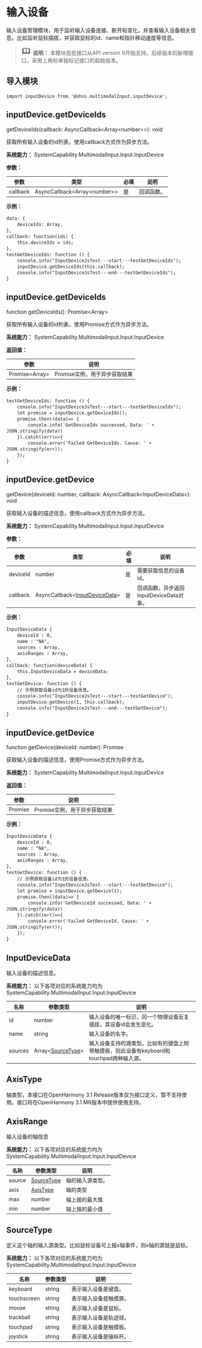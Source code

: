 # 输入设备


输入设备管理模块，用于监听输入设备连接、断开和变化，并查看输入设备相关信息。比如监听鼠标插拔，并获取鼠标的id、name和指针移动速度等信息。


> ![icon-note.gif](public_sys-resources/icon-note.gif) **说明：**
> 本模块首批接口从API version 8开始支持。后续版本的新增接口，采用上角标单独标记接口的起始版本。


## 导入模块


```
import inputDevice from '@ohos.multimodalInput.inputDevice';
```


## inputDevice.getDeviceIds

getDeviceIds(callback: AsyncCallback&lt;Array&lt;number&gt;&gt;): void

获取所有输入设备的id列表，使用callback方式作为异步方法。

**系统能力：** SystemCapability.MultimodalInput.Input.InputDevice

**参数：**

| 参数 | 类型 | 必填 | 说明 |
| -------- | -------- | -------- | -------- |
| callback | AsyncCallback&lt;Array&lt;number&gt;&gt; | 是 | 回调函数。 |


**示例：** 

```
data: {
    deviceIds: Array,
},
callback: function(ids) {
    this.deviceIds = ids;
},
testGetDeviceIds: function () {
    console.info("InputDeviceJsTest---start---testGetDeviceIds");
    inputDevice.getDeviceIds(this.callback);
    console.info("InputDeviceJsTest---end---testGetDeviceIds");
}
```

## inputDevice.getDeviceIds

function getDeviceIds(): Promise<Array<number>>

获取所有输入设备的id列表，使用Promise方式作为异步方法。

**系统能力：** SystemCapability.MultimodalInput.Input.InputDevice

**返回值：**

| 参数 | 说明 |
| -------- | -------- |
| Promise<Array<number>> | Promise实例，用于异步获取结果 |

**示例：**

```
testGetDeviceIds: function () {
    console.info("InputDeviceJsTest---start---testGetDeviceIds");
    let promise = inputDevice.getDeviceIds();
    promise.then((data)=> {
        console.info('GetDeviceIds successed, Data: ' + JSON.stringify(data))
    }).catch((err)=>{
        console.error('Failed GetDeviceIds. Cause: ' + JSON.stringify(err));
    });
}
```





## inputDevice.getDevice

getDevice(deviceId: number, callback: AsyncCallback&lt;InputDeviceData&gt;): void

获取输入设备的描述信息，使用callback方式作为异步方法。

**系统能力：** SystemCapability.MultimodalInput.Input.InputDevice

**参数：** 

| 参数 | 类型 | 必填 | 说明 |
| -------- | -------- | -------- | -------- |
| deviceId | number | 是 | 需要获取信息的设备id。 |
| callback | AsyncCallback&lt;[InputDeviceData](#inputdevicedata)&gt; | 是 | 回调函数，异步返回InputDeviceData对象。 |

**示例：** 

```
InputDeviceData {
    deviceId : 0,
    name : "NA",
    sources : Array,
    axisRanges : Array,
},
callback: function(deviceData) {
    this.InputDeviceData = deviceData;
},
testGetDevice: function () {
    // 示例获取设备id为1的设备信息。
    console.info("InputDeviceJsTest---start---testGetDevice");
    inputDevice.getDevice(1, this.callback);
    console.info("InputDeviceJsTest---end---testGetDevice");
}
```

## inputDevice.getDevice

function getDevice(deviceId: number): Promise<InputDeviceData>

获取输入设备的描述信息，使用Promise方式作为异步方法。

**系统能力：** SystemCapability.MultimodalInput.Input.InputDevice

**返回值：**

| 参数 | 说明 |
| -------- | -------- |
| Promise<InputDeviceData> | Promise实例，用于异步获取结果 |

**示例：**

```
InputDeviceData {
    deviceId : 0,
    name : "NA",
    sources : Array,
    axisRanges : Array,
},
testGetDevice: function () {
    // 示例获取设备id为1的设备信息。
    console.info("InputDeviceJsTest---start---testGetDevice");
    let promise = inputDevice.getDevice(1);
    promise.then((data)=> {
        console.info('GetDeviceId successed, Data: ' + JSON.stringify(data))
 	}).catch((err)=>{
        console.error('Failed GetDeviceId. Cause: ' + JSON.stringify(err));
 	});
}
```



## InputDeviceData

输入设备的描述信息。

**系统能力：**  以下各项对应的系统能力均为SystemCapability.MultimodalInput.Input.InputDevice

| 名称 | 参数类型 | 说明 |
| -------- | -------- | -------- |
| id | number | 输入设备的唯一标识，同一个物理设备反复插拔，其设备id会发生变化。 |
| name | string | 输入设备的名字。 |
| sources | Array&lt;[SourceType](#sourcetype)&gt; | 输入设备支持的源类型。比如有的键盘上附带触摸板，则此设备有keyboard和touchpad两种输入源。 |

## AxisType

轴类型，本接口在OpenHarmony 3.1 Release版本仅为接口定义，暂不支持使用。接口将在OpenHarmony 3.1 MR版本中提供使用支持。

## AxisRange

输入设备的轴信息

**系统能力：**  以下各项对应的系统能力均为SystemCapability.MultimodalInput.Input.InputDevice

| 名称   | 参数类型                  | 说明             |
| ------ | ------------------------- | ---------------- |
| source | [SourceType](#sourcetype) | 轴的输入源类型。 |
| axis   | [AxisType](axistype)      | 轴的类型         |
| max    | number                    | 轴上报的最大值   |
| min    | number                    | 轴上报的最小值   |



## SourceType

定义这个轴的输入源类型。比如鼠标设备可上报x轴事件，则x轴的源就是鼠标。

**系统能力：**  以下各项对应的系统能力均为SystemCapability.MultimodalInput.Input.InputDevice

| 名称 | 参数类型 | 说明 |
| -------- | -------- | -------- |
| keyboard | string | 表示输入设备是键盘。 |
| touchscreen | string | 表示输入设备是触摸屏。 |
| mouse | string | 表示输入设备是鼠标。 |
| trackball | string | 表示输入设备是轨迹球。 |
| touchpad | string | 表示输入设备是触摸板。 |
| joystick | string | 表示输入设备是操纵杆。 |
